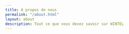 ```yaml
---
title: A propos de nous
permalink: "/about.html"
layout: about
description: Tout ce que vous devez savoir sur WINTEL
---
```


